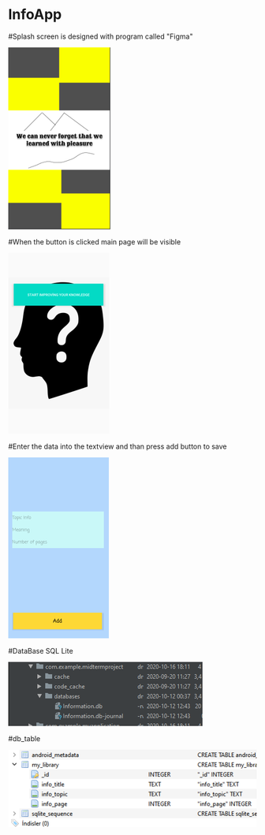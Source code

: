 # InfoApp

#Splash screen is designed with program called "Figma"

![Splash.png](https://github.com/advancepro/InfoApp/blob/master/mid/splash.PNG)

#When the button is clicked main page will be visible

![go.png](https://github.com/advancepro/InfoApp/blob/master/mid/go.PNG)

#Enter the data into the textview and than press add button to save

![add.png](https://github.com/advancepro/InfoApp/blob/master/mid/add.PNG)

#DataBase SQL Lite

![database.png](https://github.com/advancepro/InfoApp/blob/master/mid/database.PNG)

#db_table

![db_table](https://github.com/advancepro/InfoApp/blob/master/mid/db_table.PNG)
